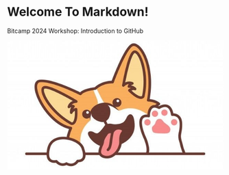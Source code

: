 # Welcome To Markdown!

Bitcamp 2024 Workshop: Introduction to GitHub

<p align="center">
  <img src="https://raw.githubusercontent.com/sagars729/bitcamp2024-template/main/2b095efd2646d3029c15646262d12404-3917735410.jpg" />
</p>
